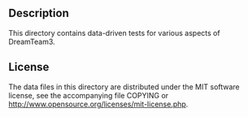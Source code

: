 Description
------------

This directory contains data-driven tests for various aspects of DreamTeam3.

License
--------

The data files in this directory are distributed under the MIT software
license, see the accompanying file COPYING or
http://www.opensource.org/licenses/mit-license.php.

